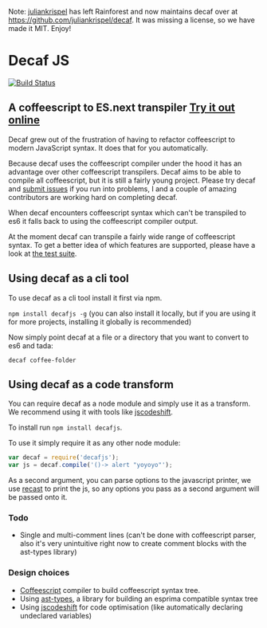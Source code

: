 Note: [juliankrispel](https://github.com/juliankrispel) has left Rainforest and now maintains decaf over at https://github.com/juliankrispel/decaf. It was missing a license, so we have made it MIT. Enjoy!

# Decaf JS

[![Build Status](https://travis-ci.org/rainforestapp/decaf.svg)](https://travis-ci.org/rainforestapp/decaf)

## A coffeescript to ES.next transpiler [Try it out online](http://www.goodafternoon.co/decaf/)

Decaf grew out of the frustration of having to refactor coffeescript to modern JavaScript syntax. It does that for you automatically.

Because decaf uses the coffeescript compiler under the hood it has an advantage over other coffeescript transpilers. Decaf aims to be able to compile all coffeescript, but it is still a fairly young project. Please try decaf and [submit issues](https://github.com/rainforestapp/decaf/issues) if you run into problems, I and a couple of amazing contributors are working hard on completing decaf.

When decaf encounters coffeescript syntax which can't be transpiled to es6 it falls back to using the coffeescript compiler output.

At the moment decaf can transpile a fairly wide range of coffeescript syntax. To get a better idea of which features are supported, please have a look at [the test suite](https://travis-ci.org/rainforestapp/decaf).

## Using decaf as a cli tool

To use decaf as a cli tool install it first via npm.

`npm install decafjs -g` (you can also install it locally, but if you are using it for more projects, installing it globally is recommended)

Now simply point decaf at a file or a directory that you want to convert to es6 and tada:

`decaf coffee-folder`

## Using decaf as a code transform

You can require decaf as a node module and simply use it as a transform. We recommend using it with tools like [jscodeshift](https://github.com/facebook/jscodeshift/).

To install run `npm install decafjs`.

To use it simply require it as any other node module:

```js
var decaf = require('decafjs');
var js = decaf.compile('()-> alert "yoyoyo"');
```

As a second argument, you can parse options to the javascript printer, we use [recast](https://github.com/benjamn/recast) to print the js, so any options you pass as a second argument will be passed onto it.

### Todo

- Single and multi-comment lines (can't be done with coffeescript parser, also it's very unintuitive right now to create comment blocks with the ast-types library)

### Design choices
- [Coffeescript](https://github.com/jashkenas/coffeescript/blob/master/src/nodes.coffee) compiler to build coffeescript syntax tree.
- Using [ast-types](https://github.com/benjamn/ast-types/), a library for building an esprima compatible syntax tree
- Using [jscodeshift](https://github.com/facebook/jscodeshift/) for code optimisation (like automatically declaring undeclared variables)
